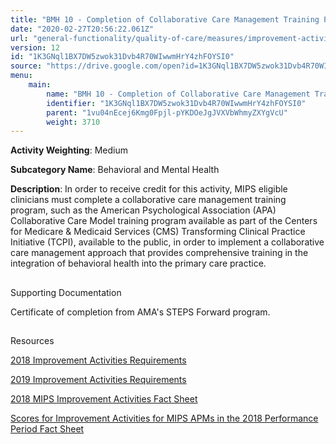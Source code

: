 ```yaml
---
title: "BMH 10 - Completion of Collaborative Care Management Training Program"
date: "2020-02-27T20:56:22.061Z"
url: "general-functionality/quality-of-care/measures/improvement-activities-measures/2019-improvement-activities/bmh-10-completion-of-collaborative-care-management-training-program.html"
version: 12
id: "1K3GNql1BX7DW5zwok31Dvb4R70WIwwmHrY4zhFOYSI0"
source: "https://drive.google.com/open?id=1K3GNql1BX7DW5zwok31Dvb4R70WIwwmHrY4zhFOYSI0"
menu:
    main:
        name: "BMH 10 - Completion of Collaborative Care Management Training Program"
        identifier: "1K3GNql1BX7DW5zwok31Dvb4R70WIwwmHrY4zhFOYSI0"
        parent: "1vu04nEcej6Kmg0Fpjl-pYKDOeJgJVXVbWhmyZXYgVcU"
        weight: 3710
---
```









**Activity Weighting**: Medium

**Subcategory Name**: Behavioral and Mental Health

**Description**: In order to receive credit for this activity, MIPS eligible clinicians must complete a collaborative care management training program, such as the American Psychological Association (APA) Collaborative Care Model training program available as part of the Centers for Medicare & Medicaid Services (CMS) Transforming Clinical Practice Initiative (TCPI), available to the public, in order to implement a collaborative care management approach that provides comprehensive training in the integration of behavioral health into the primary care practice.







## 

Supporting Documentation

Certificate of completion from AMA's STEPS Forward program.







## 

Resources

[2018 Improvement Activities Requirements](https://qpp.cms.gov/mips/improvement-activities?py=2018)

[2019 Improvement Activities Requirements](https://qpp.cms.gov/mips/improvement-activities?py=2019)

[2018 MIPS Improvement Activities Fact Sheet](https://qpp.cms.gov/resource/2018%20MIPS%20Improvement%20Activities%20Fact%20Sheet)

[Scores for Improvement Activities for MIPS APMs in the 2018 Performance Period Fact Sheet](https://qpp.cms.gov/resource/2018%20MIPS%20APMs%20improvement%20Activities%20scores%20fact%20sheet)

